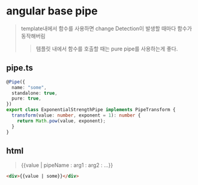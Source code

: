 # angular base pipe

> template내에서 함수를 사용하면 change Detection이 발생할 때마다 함수가 동작해버림
>
> > 템플릿 내에서 함수를 호출할 때는 pure pipe를 사용하는게 좋다.

## pipe.ts

```ts
@Pipe({
  name: "some",
  standalone: true,
  pure: true,
})
export class ExponentialStrengthPipe implements PipeTransform {
  transform(value: number, exponent = 1): number {
    return Math.pow(value, exponent);
  }
}
```

## html

> \{\{value | pipeName : arg1 : arg2 : ...\}\}

```html
<div>{{value | some}}</div>
```
